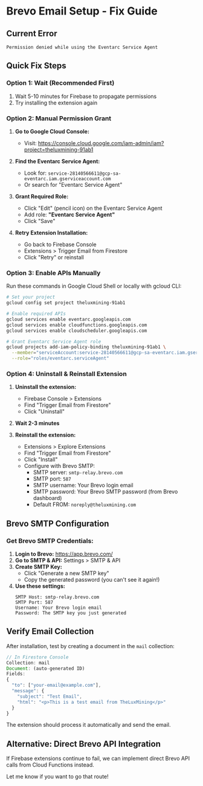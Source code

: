 # Brevo Email Setup - Fix Guide

## Current Error
```
Permission denied while using the Eventarc Service Agent
```

## Quick Fix Steps

### Option 1: Wait (Recommended First)
1. Wait 5-10 minutes for Firebase to propagate permissions
2. Try installing the extension again

### Option 2: Manual Permission Grant

1. **Go to Google Cloud Console:**
   - Visit: https://console.cloud.google.com/iam-admin/iam?project=theluxmining-91ab1

2. **Find the Eventarc Service Agent:**
   - Look for: `service-28140566611@gcp-sa-eventarc.iam.gserviceaccount.com`
   - Or search for "Eventarc Service Agent"

3. **Grant Required Role:**
   - Click "Edit" (pencil icon) on the Eventarc Service Agent
   - Add role: **"Eventarc Service Agent"**
   - Click "Save"

4. **Retry Extension Installation:**
   - Go back to Firebase Console
   - Extensions > Trigger Email from Firestore
   - Click "Retry" or reinstall

### Option 3: Enable APIs Manually

Run these commands in Google Cloud Shell or locally with gcloud CLI:

```bash
# Set your project
gcloud config set project theluxmining-91ab1

# Enable required APIs
gcloud services enable eventarc.googleapis.com
gcloud services enable cloudfunctions.googleapis.com
gcloud services enable cloudscheduler.googleapis.com

# Grant Eventarc Service Agent role
gcloud projects add-iam-policy-binding theluxmining-91ab1 \
  --member="serviceAccount:service-28140566611@gcp-sa-eventarc.iam.gserviceaccount.com" \
  --role="roles/eventarc.serviceAgent"
```

### Option 4: Uninstall & Reinstall Extension

1. **Uninstall the extension:**
   - Firebase Console > Extensions
   - Find "Trigger Email from Firestore"
   - Click "Uninstall"

2. **Wait 2-3 minutes**

3. **Reinstall the extension:**
   - Extensions > Explore Extensions
   - Find "Trigger Email from Firestore"
   - Click "Install"
   - Configure with Brevo SMTP:
     - SMTP server: `smtp-relay.brevo.com`
     - SMTP port: `587`
     - SMTP username: Your Brevo login email
     - SMTP password: Your Brevo SMTP password (from Brevo dashboard)
     - Default FROM: `noreply@theluxmining.com`

## Brevo SMTP Configuration

### Get Brevo SMTP Credentials:

1. **Login to Brevo:** https://app.brevo.com/
2. **Go to SMTP & API:** Settings > SMTP & API
3. **Create SMTP Key:**
   - Click "Generate a new SMTP key"
   - Copy the generated password (you can't see it again!)
4. **Use these settings:**
   ```
   SMTP Host: smtp-relay.brevo.com
   SMTP Port: 587
   Username: Your Brevo login email
   Password: The SMTP key you just generated
   ```

## Verify Email Collection

After installation, test by creating a document in the `mail` collection:

```javascript
// In Firestore Console
Collection: mail
Document: (auto-generated ID)
Fields:
{
  "to": ["your-email@example.com"],
  "message": {
    "subject": "Test Email",
    "html": "<p>This is a test email from TheLuxMining</p>"
  }
}
```

The extension should process it automatically and send the email.

## Alternative: Direct Brevo API Integration

If Firebase extensions continue to fail, we can implement direct Brevo API calls from Cloud Functions instead.

Let me know if you want to go that route!
